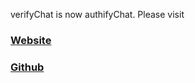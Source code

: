 verifyChat is now authifyChat. Please visit 

### [Website](https://authifyweb.github.io/authifyChat/)
### [Github](https://github.com/authifyWeb/authifyChat)

